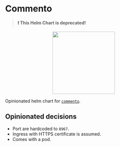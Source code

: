 # Commento

> **:exclamation: This Helm Chart is deprecated!**

<p align="center">
  <img width="200" height="200" src="https://cdn.commento.io/images/logo.svg">
</p>

Opinionated helm chart for [`commento`](https://commento.io/).

## Opinionated decisions

* Port are hardcoded to `8967`.
* Ingress with HTTPS certificate is assumed.
* Comes with a pod.

